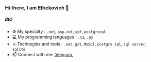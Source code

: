 ### Hi there, I am Elbekovich 👋
##### BIO

- ⚙️ My specialty : `.net`, `asp.net`, `wpf`, `postgresql`
- 💻 My programming languages : `.cs`, `.py`
- ⚔️ Technogies and tools : `.net`, `git`, `MySql`, `postgre sql`, `sql server`, `sqlite`
- 📫 Connect with me: [telegram](https://t.me/jumakulov_ozodbek), 


<!--
**Elbekovich/Elbekovich** is a ✨ _special_ ✨ repository because its `README.md` (this file) appears on your GitHub profile.

Here are some ideas to get you started:

- ⚡ Fun fact: ... I'm a huge fan of Chess
- 🏢 I'm currently working at **Najot ta'lim**
- 🌍 I'm mostly active within the **Dotnet Community Uzbekistan**
- 🌱 Learning all about **Open Source**
